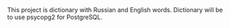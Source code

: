This project is dictionary with Russian and English words.
Dictionary will be to use psycopg2 for PostgreSQL.
